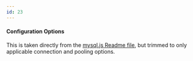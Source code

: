 ```yaml
---
id: 23
---
```


#### Configuration Options

This is taken directly from the [mysql.js Readme file](https://github.com/mysqljs/mysql#connection-options), but trimmed
to only applicable connection and pooling options.
